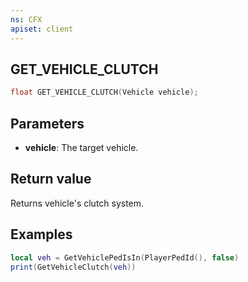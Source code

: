 ```yaml
---
ns: CFX
apiset: client
---
```

## GET_VEHICLE_CLUTCH

```c
float GET_VEHICLE_CLUTCH(Vehicle vehicle);
```


## Parameters
* **vehicle**: The target vehicle.

## Return value
Returns vehicle's clutch system.


## Examples
```lua
local veh = GetVehiclePedIsIn(PlayerPedId(), false)
print(GetVehicleClutch(veh))
```
